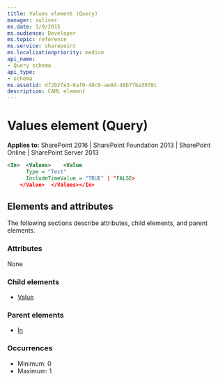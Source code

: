 ```yaml
---
title: Values element (Query)
manager: soliver
ms.date: 3/9/2015
ms.audience: Developer
ms.topic: reference
ms.service: sharepoint
ms.localizationpriority: medium
api_name:
- Query schema
api_type:
- schema
ms.assetid: df2b2fe3-6af0-48c9-ae0d-48b77ba3078c
description: CAML element
---
```


# Values element (Query)

**Applies to:** SharePoint 2016 | SharePoint Foundation 2013 | SharePoint Online | SharePoint Server 2013
  
```XML
<In>  <Values>    <Value
      Type = "Text"
      IncludeTimeValue = "TRUE" | "FALSE>
    </Value>  </Values></In>
```

## Elements and attributes

The following sections describe attributes, child elements, and parent elements.

### Attributes

None
   
### Child elements

- [Value](value-element-query.md)
   
### Parent elements

- [In](in-element-query.md)
   
### Occurrences

- Minimum: 0
- Maximum: 1  

<br/>
   

